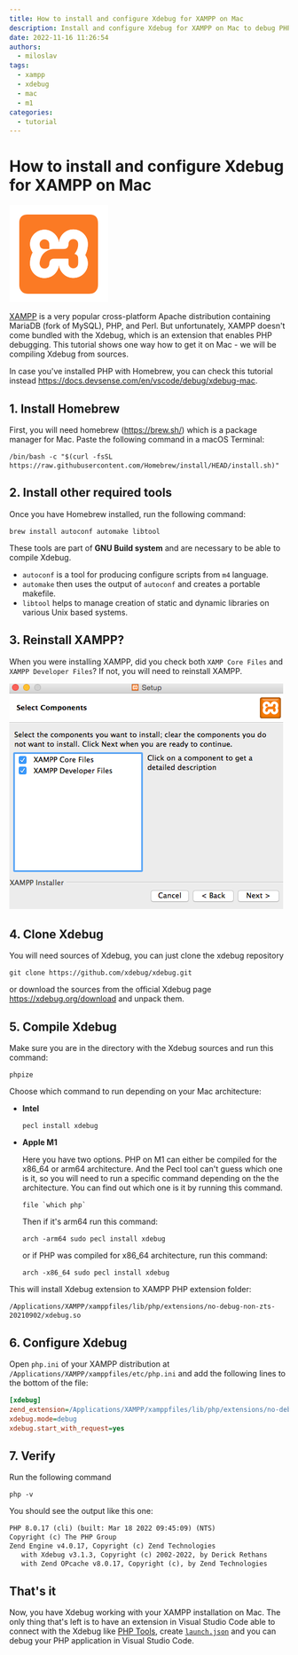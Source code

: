 ```yaml
---
title: How to install and configure Xdebug for XAMPP on Mac
description: Install and configure Xdebug for XAMPP on Mac to debug PHP in Visual Studio Code
date: 2022-11-16 11:26:54
authors:
  - miloslav
tags:
  - xampp
  - xdebug
  - mac
  - m1
categories:
  - tutorial
---
```


# How to install and configure Xdebug for XAMPP on Mac

![Cover Image](imgs/xampp-logo.png)

[XAMPP](https://www.apachefriends.org/) is a very popular cross-platform Apache distribution containing MariaDB (fork of MySQL), PHP, and Perl. But unfortunately, XAMPP doesn't come bundled with the Xdebug, which is an extension that enables PHP debugging. This tutorial shows one way how to get it on Mac - we will be compiling Xdebug from sources.

<!-- more -->

In case you've installed PHP with Homebrew, you can check this tutorial instead https://docs.devsense.com/en/vscode/debug/xdebug-mac.

## 1. Install Homebrew

First, you will need homebrew (https://brew.sh/) which is a package manager for Mac. Paste the following command in a macOS Terminal:

```
/bin/bash -c "$(curl -fsSL https://raw.githubusercontent.com/Homebrew/install/HEAD/install.sh)"
```

## 2. Install other required tools

Once you have Homebrew installed, run the following command:

```
brew install autoconf automake libtool
```

These tools are part of **GNU Build system** and are necessary to be able to compile Xdebug.

- `autoconf` is a tool for producing configure scripts from `m4` language.
- `automake` then uses the output of `autoconf` and creates a portable makefile.
- `libtool` helps to manage creation of static and dynamic libraries on various Unix based systems.

## 3. Reinstall XAMPP?

When you were installing XAMPP, did you check both `XAMP Core Files` and `XAMPP Developer Files`? If not, you will need to reinstall XAMPP.

![XAMPP Instalation](imgs/xampp-installation.png)

## 4. Clone Xdebug

You will need sources of Xdebug, you can just clone the xdebug repository

```
git clone https://github.com/xdebug/xdebug.git
```

or download the sources from the official Xdebug page https://xdebug.org/download and unpack them.

## 5. Compile Xdebug

Make sure you are in the directory with the Xdebug sources and run this command:

```
phpize
```

Choose which command to run depending on your Mac architecture:

- **Intel**
  ```
  pecl install xdebug
  ```

- **Apple M1**

  Here you have two options. PHP on M1 can either be compiled for the x86_64 or arm64 architecture. And the Pecl tool can't guess which one is it, so you will need to run a specific command depending on the the architecture. You can find out which one is it by running this command.

  ```
  file `which php`
  ```
  
  Then if it's arm64 run this command:
  ```
  arch -arm64 sudo pecl install xdebug
  ```
  
  or if PHP was compiled for x86_64 architecture, run this command:

  ```
  arch -x86_64 sudo pecl install xdebug
  ```

This will install Xdebug extension to XAMPP PHP extension folder:

```
/Applications/XAMPP/xamppfiles/lib/php/extensions/no-debug-non-zts-20210902/xdebug.so
```

## 6. Configure Xdebug

Open `php.ini` of your XAMPP distribution at `/Applications/XAMPP/xamppfiles/etc/php.ini` and add the following lines to the bottom of the file:

```ini
[xdebug]
zend_extension=/Applications/XAMPP/xamppfiles/lib/php/extensions/no-debug-non-zts-20210902/xdebug.so
xdebug.mode=debug
xdebug.start_with_request=yes
```

## 7. Verify

Run the following command
```
php -v
```

You should see the output like this one:

```
PHP 8.0.17 (cli) (built: Mar 18 2022 09:45:09) (NTS)
Copyright (c) The PHP Group
Zend Engine v4.0.17, Copyright (c) Zend Technologies
   with Xdebug v3.1.3, Copyright (c) 2002-2022, by Derick Rethans
   with Zend OPcache v8.0.17, Copyright (c), by Zend Technologies
```

## That's it

Now, you have Xdebug working with your XAMPP installation on Mac. The only thing that's left is to have an extension in Visual Studio Code able to connect with the Xdebug like [PHP Tools](https://marketplace.visualstudio.com/items?itemName=DEVSENSE.phptools-vscode), create [`launch.json`](https://docs.devsense.com/en/vscode/debug/launch-json) and you can debug your PHP application in Visual Studio Code.